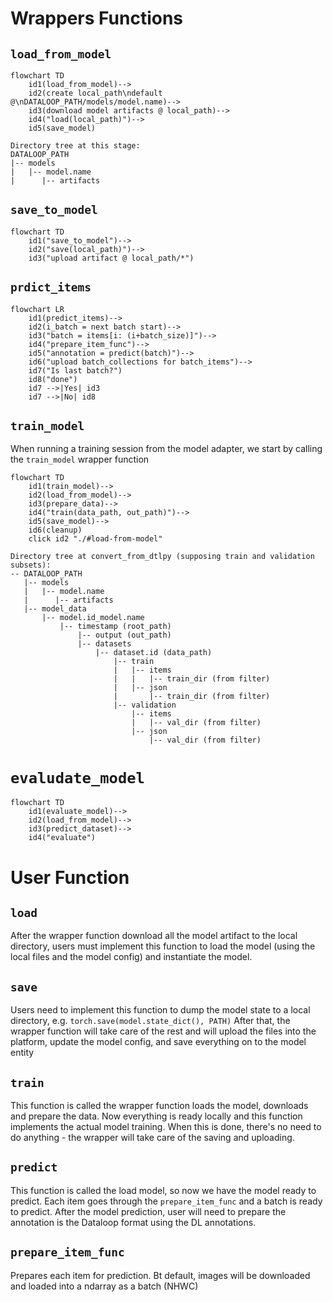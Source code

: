 # Wrappers Functions

## `load_from_model`
```mermaid
flowchart TD
    id1(load_from_model)-->
    id2(create local_path\ndefault @\nDATALOOP_PATH/models/model.name)-->
    id3(download model artifacts @ local_path)-->
    id4("load(local_path)")-->
    id5(save_model)
```

```shell
Directory tree at this stage:
DATALOOP_PATH
|-- models
|   |-- model.name
|      |-- artifacts
```
## `save_to_model`
```mermaid
flowchart TD
    id1("save_to_model")-->
    id2("save(local_path)")-->
    id3("upload artifact @ local_path/*")

```
## `prdict_items`

```mermaid
flowchart LR
    id1(predict_items)-->
    id2(i_batch = next batch start)-->
    id3("batch = items[i: (i+batch_size)]")-->
    id4("prepare_item_func")-->
    id5("annotation = predict(batch)")-->
    id6("upload batch_collections for batch_items")-->
    id7("Is last batch?")
    id8("done")
    id7 -->|Yes| id3
    id7 -->|No| id8

```

## `train_model`

When running a training session from the model adapter, we start by calling the `train_model` wrapper function

```mermaid
flowchart TD
    id1(train_model)-->
    id2(load_from_model)-->
    id3(prepare_data)-->
    id4("train(data_path, out_path)")-->
    id5(save_model)-->
    id6(cleanup)
    click id2 "./#load-from-model"

```

```shell
Directory tree at convert_from_dtlpy (supposing train and validation subsets):
-- DATALOOP_PATH
   |-- models
   |   |-- model.name
   |      |-- artifacts
   |-- model_data
       |-- model.id_model.name
           |-- timestamp (root_path)
               |-- output (out_path)
               |-- datasets
                   |-- dataset.id (data_path)
                       |-- train
                       |   |-- items
                       |   |   |-- train_dir (from filter)
                       |   |-- json
                       |       |-- train_dir (from filter)
                       |-- validation
                           |-- items
                           |   |-- val_dir (from filter)
                           |-- json
                               |-- val_dir (from filter)

```
# `evaludate_model`
```mermaid
flowchart TD
    id1(evaluate_model)-->
    id2(load_from_model)-->
    id3(predict_dataset)-->
    id4("evaluate")

```

# User Function

## `load`
After the wrapper function download all the model artifact to the local directory, users must implement this function to load the model (using the local files and the model config) and instantiate the model.

## `save`
Users need to implement this function to dump the model state to a local directory, e.g. `torch.save(model.state_dict(), PATH)`
After that, the wrapper function will take care of the rest and will upload the files into the platform, update the model config, and save everything on to the model entity

## `train`
This function is called the wrapper function loads the model, downloads and prepare the data.
Now everything is ready locally and this function implements the actual model training.
When this is done, there's no need to do anything - the wrapper will take care of the saving and uploading.

## `predict`
This function is called the load model, so now we have the model ready to predict.
Each item goes through the `prepare_item_func` and a batch is ready to predict.
After the model prediction, user will need to prepare the annotation is the Dataloop format using the DL annotations.

## `prepare_item_func`
Prepares each item for prediction. Bt default, images will be downloaded and loaded into a ndarray as a batch (NHWC)

